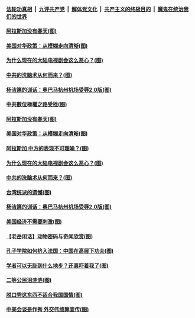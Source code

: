 ####  [法轮功真相](../../../../basic/blob/master/README.md?t=03221002) &nbsp;|&nbsp; [九评共产党](../../../../9ping.md/blob/master/README.md?t=03221002) &nbsp;|&nbsp; [解体党文化](../../../../jtdwh.md/blob/master/README.md?t=03221002)  &nbsp;|&nbsp; [共产主义的终极目的](../../../../gczydzjmd.md/blob/master/README.md?t=03221002) &nbsp;|&nbsp; [魔鬼在统治我们的世界](../../../../mgztzwmdsj.md/blob/master/README.md?t=03221002) 


#### [阿拉斯加没有春天(图)](../pages/p4/966306.md?t=03221002) 

#### [美国对华政策：从模糊走向清晰(图)](../pages/p4/966294.md?t=03221002) 

#### [为什么现在的大陆电视剧会这么恶心？(图)](../pages/p4/966285.md?t=03221002) 

#### [中共的洗脑术从何而来？(图)](../pages/p4/966075.md?t=03221002) 

#### [杨洁篪的训话：奥巴马杭州机场受辱2.0版(图)](../pages/p4/966194.md?t=03221002) 

#### [中共數位極權之路受挫(图)](../pages/p4/966320.md?t=03221002) 


#### [阿拉斯加没有春天(图)](../pages/p4/966306.md?t=03221002) 

#### [美国对华政策：从模糊走向清晰(图)](../pages/p4/966294.md?t=03221002) 

#### [阿拉斯加 中方的表现不可理喻？(图)](../pages/p4/966291.md?t=03221002) 

#### [为什么现在的大陆电视剧会这么恶心？(图)](../pages/p4/966285.md?t=03221002) 


#### [中共的洗脑术从何而来？(图)](../pages/p4/966075.md?t=03221002) 

#### [台湾统派的遗憾(图)](../pages/p4/966081.md?t=03221002) 

#### [杨洁篪的训话：奥巴马杭州机场受辱2.0版(图)](../pages/p4/966194.md?t=03221002) 

#### [美国经济不需要刺激(图)](../pages/p4/966105.md?t=03221002) 




#### [【老岳闲话】动物密码与奇闻欣赏(图)](../pages/p4/966112.md?t=03221002) 

#### [孔子学院如何挤入法国：中国在高层下功夫(图)](../pages/p4/966093.md?t=03221002) 

#### [学者可以无耻到什么地步？还真吓着我了(图)](../pages/p4/966091.md?t=03221002) 

#### [二等公民泪涟涟(图)](../pages/p4/966101.md?t=03221002) 

#### [脱口秀这东西不适合我国国情(图)](../pages/p4/966089.md?t=03221002) 

#### [中美会谈是作秀 外交伟绩靠宣传(图)](../pages/p4/966096.md?t=03221002) 


